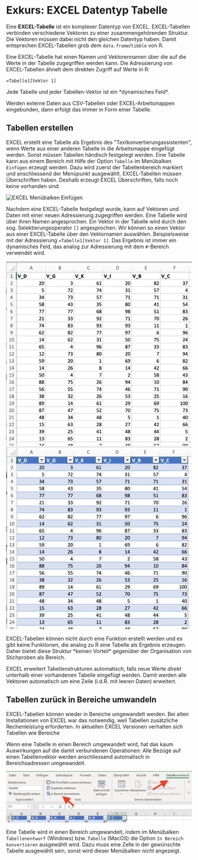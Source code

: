 # Exkurs: EXCEL Datentyp Tabelle

Eine **EXCEL-Tabelle** ist ein komplexer Datentyp von EXCEL. EXCEL-Tabellen verbinden verschiedene Vektoren zu einer zusammengehörenden Struktur. Die Vektoren müssen dabei nicht den gleichen Datentyp haben. Damit entsprechen EXCEL-Tabellen grob dem `data.frame`/`tibble` von R. 

Eine EXCEL-Tabelle hat einen Namen und Vektorennamen über die auf die Werte in der Tabelle zugegriffen werden kann. Die Adressierung von EXCEL-Tabellen ähnelt dem direkten Zugriff auf Werte in R: 

```EXCEL
=Tabelle1[Vektor 1]
```

<p class="alert alert-primary" markdown="1">
Jede Tabelle und jeder Tabellen-Vektor ist ein *dynamisches Feld*. 
</p>

<p class="alert alert-success" markdown="1">
Werden externe Daten aus CSV-Tabellen oder EXCEL-Arbeitsmappen eingebunden, dann erfolgt das immer in Form einer Tabelle. 
</p>

## Tabellen erstellen

EXCEL erstellt eine Tabelle als Ergebnis des "Textkonvertierungassistenten", wenn Werte aus einer anderen Tabelle in die Arbeitsmappe eingefügt werden. Sonst müssen Tabellen händisch festgelegt werden. Eine Tabelle kann aus einem Bereich mit Hilfe der Option `Tabelle` im Menübalken `Einfügen` erzeugt werden. Dazu wird zuerst der Tabellenbereich markiert und anschliessend der Menüpunkt ausgewählt. EXCEL-Tabellen müssen Überschriften haben. Deshalb erzeugt EXCEL Überschriften, falls noch keine vorhanden sind. 

![EXCEL Menübalken Einfügen](https://github.com/dxiai/ct-resourcen/raw/main/bilder/excel_tabellen/EXCEL_Menu_Einf%C3%BCgen_Tabelle.png)

Nachdem eine EXCEL-Tabelle festgelegt wurde, kann auf Vektoren und Daten mit einer neuen Adressierung zugegriffen werden. Eine Tabelle wird über ihren Namen angesprochen. Ein Vektor in der Tabelle wird durch den sog. Selektierungsoperator `[]` angesprochen. Wir können so einen Vektor aus einer EXCEL-Tabelle über den Vektornamen auswählen. Beispielsweise mit der Adressierung `=Tabelle1[Vektor 1]`. Das Ergebnis ist immer ein dynamisches Feld, das analog zur Adressierung mit dem `#`-Bereich verwendet wird.

![BEISPIEL FÜR einen EXCEL Bereich](https://github.com/dxiai/ct-resourcen/raw/main/bilder/excel_tabellen/Beispiel_EXCEL_Bereich.png)
![BEISPIEL FÜR eine EXCEL Tabelle](https://github.com/dxiai/ct-resourcen/raw/main/bilder/excel_tabellen/Beispiel_EXCEL_Tabelle.png)

<div class="alert alert-warning" markdown="1"> 
EXCEL-Tabellen können nicht durch eine Funktion erstellt werden und es gibt keine Funktionen, die analog zu R eine Tabelle als Ergebnis erzeugen. Daher bietet diese Struktur *keinen Vorteil* gegenüber der Organisation von Stichproben als Bereich.
</div>

EXCEL erweitert Tabellenstrukturen  automatisch, falls neue Werte *direkt* unterhalb einer vorhandenen Tabelle eingefügt werden. Damit werden alle Vektoren automatisch um eine Zeile (i.d.R. mit leeren Daten) erweitert. 

## Tabellen zurück in Bereiche umwandeln

EXCEL-Tabellen können wieder in Bereiche umgewandelt werden. Bei alten Installationen von EXCEL war das notwendig, weil Tabellen zusätzliche Rechenleistung erforderten. In aktuellen EXCEL Versionen verhalten sich Tabellen wie Bereiche

Wenn eine Tabelle in einen Bereich umgewandelt wird, hat das kaum Auswirkungen auf die damit verbundenen Operationen: Alle Bezüge auf einen Tabellenvektor werden anschliessend automatisch in Bereichsadressen umgewandelt. 

![MENÜBALKEN Tabelle](https://github.com/dxiai/ct-resourcen/raw/main/bilder/excel_tabellen/EXCEL_Menu_Tabelle_konvertieren.png)

Eine Tabelle wird in  einen Bereich umgewandelt, indem  im  Menübalken `Tabellenentwurf` (Windows) bzw. `Tabelle` (MacOS) die Option `In Bereich konvertieren` ausgewählt wird. Dazu muss eine Zelle in der gewünschte Tabelle  ausgewählt sein, sonst wird dieser Menübalken *nicht* angezeigt.